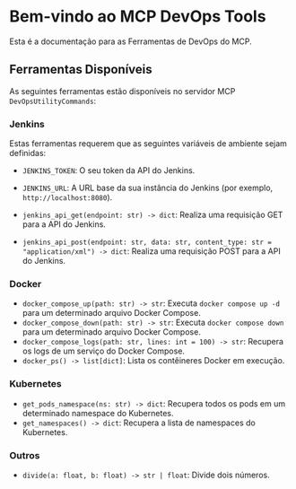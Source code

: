 # Bem-vindo ao MCP DevOps Tools

Esta é a documentação para as Ferramentas de DevOps do MCP.

## Ferramentas Disponíveis

As seguintes ferramentas estão disponíveis no servidor MCP `DevOpsUtilityCommands`:

### Jenkins

Estas ferramentas requerem que as seguintes variáveis de ambiente sejam definidas:

* `JENKINS_TOKEN`: O seu token da API do Jenkins.
* `JENKINS_URL`: A URL base da sua instância do Jenkins (por exemplo, `http://localhost:8080`).

* `jenkins_api_get(endpoint: str) -> dict`: Realiza uma requisição GET para a API do Jenkins.
* `jenkins_api_post(endpoint: str, data: str, content_type: str = "application/xml") -> dict`: Realiza uma requisição POST para a API do Jenkins.

### Docker

* `docker_compose_up(path: str) -> str`: Executa `docker compose up -d` para um determinado arquivo Docker Compose.
* `docker_compose_down(path: str) -> str`: Executa `docker compose down` para um determinado arquivo Docker Compose.
* `docker_compose_logs(path: str, lines: int = 100) -> str`: Recupera os logs de um serviço do Docker Compose.
* `docker_ps() -> list[dict]`: Lista os contêineres Docker em execução.

### Kubernetes

* `get_pods_namespace(ns: str) -> dict`: Recupera todos os pods em um determinado namespace do Kubernetes.
* `get_namespaces() -> dict`: Recupera a lista de namespaces do Kubernetes.

### Outros

* `divide(a: float, b: float) -> str | float`: Divide dois números.
